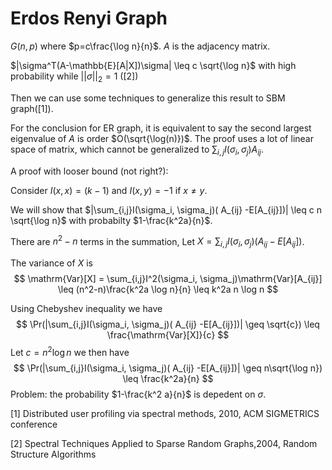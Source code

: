 # Erdos Renyi Graph

$G(n, p)$ where $p=c\frac{\log n}{n}$. $A$ is the adjacency matrix.

$|\sigma^T(A-\mathbb{E}[A|X])\sigma| \leq c \sqrt{\log n}$ with high probability while $||\sigma||_2=1$ ([2])

Then we can use some techniques to generalize this result to SBM graph([1]).

For the conclusion for ER graph, it is equivalent to say the second largest eigenvalue of $A$ is order $O(\sqrt{\log(n)})$. The proof uses a lot of linear space of matrix, which cannot be generalized to $\sum_{i,j}I(\sigma_i, \sigma_j) A_{ij}$.

A proof with looser bound (not right?):

Consider $I(x,x) = (k-1)$ and $I(x, y) = -1$ if $x \neq y$.

We will show that $|\sum_{i,j}I(\sigma_i, \sigma_j)( A_{ij} -E[A_{ij}])| \leq c n \sqrt{\log n}$ with probabilty $1-\frac{k^2a}{n}$.

There are $n^2-n$ terms in the summation, Let $X = \sum_{i,j}I(\sigma_i, \sigma_j)( A_{ij} -E[A_{ij}])$.

The variance of $X$ is 
$$
\mathrm{Var}[X] = \sum_{i,j}I^2(\sigma_i, \sigma_j)\mathrm{Var}[A_{ij}] \leq (n^2-n)\frac{k^2a \log n}{n} \leq k^2a n \log n
$$


Using Chebyshev inequality we have
$$
\Pr(|\sum_{i,j}I(\sigma_i, \sigma_j)( A_{ij} -E[A_{ij}])| \geq \sqrt{c}) \leq \frac{\mathrm{Var}[X]}{c}
$$
Let $c = n^2 \log n$ we then have
$$
\Pr(|\sum_{i,j}I(\sigma_i, \sigma_j)( A_{ij} -E[A_{ij}])| \geq n\sqrt{\log n}) \leq \frac{k^2a}{n}
$$
Problem: the probability $1-\frac{k^2 a}{n}$ is depedent on $\sigma$.

[1] Distributed user profiling via spectral methods, 2010, ACM SIGMETRICS conference

[2] Spectral Techniques Applied to Sparse Random Graphs,2004, Random Structure Algorithms